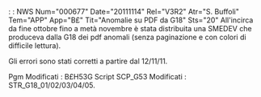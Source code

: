  :  : NWS Num="000677" Date="20111114" Rel="V3R2" Atr="S. Buffoli" Tem="APP" App="B£" Tit="Anomalie su PDF da G18" Sts="20"
All'incirca da fine ottobre fino a metà novembre è stata distribuita una SMEDEV che produceva dalla G18 dei pdf anomali (senza paginazione e con colori di difficile lettura).

Gli errori sono stati corretti a partire dal 12/11/11.

Pgm Modificati :  B£H53G
Script SCP_G53 Modificati :  STR_G18_01/02/03/04/05.
